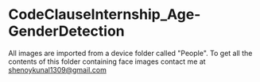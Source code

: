 # CodeClauseInternship_Age-GenderDetection


All images are imported from a device folder called "People". 
To get all the contents of this folder containing face images contact me at shenoykunal1309@gmail.com 
